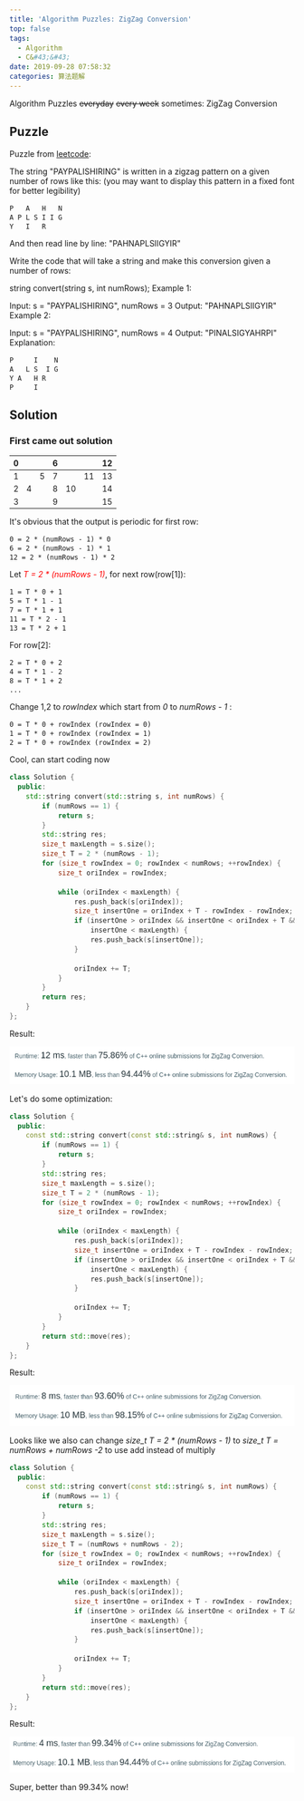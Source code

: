 ```yaml
---
title: 'Algorithm Puzzles: ZigZag Conversion'
top: false
tags:
  - Algorithm
  - C&#43;&#43;
date: 2019-09-28 07:58:32
categories: 算法题解
---
```


Algorithm Puzzles ~~everyday~~ ~~every week~~ sometimes: ZigZag Conversion

<!--more-->

## Puzzle

Puzzle from [leetcode](https://leetcode.com):

The string "PAYPALISHIRING" is written in a zigzag pattern on a given number of rows like this: (you may want to display this pattern in a fixed font for better legibility)
```
P   A   H   N
A P L S I I G
Y   I   R
```
And then read line by line: "PAHNAPLSIIGYIR"

Write the code that will take a string and make this conversion given a number of rows:

string convert(string s, int numRows);
Example 1:

Input: s = "PAYPALISHIRING", numRows = 3
Output: "PAHNAPLSIIGYIR"
Example 2:

Input: s = "PAYPALISHIRING", numRows = 4
Output: "PINALSIGYAHRPI"
Explanation:
```
P     I    N
A   L S  I G
Y A   H R
P     I
```

## Solution
### First came out solution

|   0   |       |       |   6   |       |       |  12   |
| :---: | :---: | :---: | :---: | :---: | :---: | :---: |
|   1   |       |   5   |   7   |       |  11   |  13   |
|   2   |   4   |       |   8   |  10   |       |  14   |
|   3   |       |       |   9   |       |       |  15   |

It's obvious that the output is periodic for first row:
```
0 = 2 * (numRows - 1) * 0
6 = 2 * (numRows - 1) * 1
12 = 2 * (numRows - 1) * 2
```

Let <span style="color:red">*T = 2 * (numRows - 1)*</span>, for next row(row[1]):
```
1 = T * 0 + 1 
5 = T * 1 - 1
7 = T * 1 + 1
11 = T * 2 - 1
13 = T * 2 + 1
```

For row[2]:
```
2 = T * 0 + 2
4 = T * 1 - 2
8 = T * 1 + 2
... 
```

Change 1,2 to *rowIndex* which start from *0* to *numRows - 1* :
```
0 = T * 0 + rowIndex (rowIndex = 0)
1 = T * 0 + rowIndex (rowIndex = 1)
2 = T * 0 + rowIndex (rowIndex = 2)
```


Cool, can start coding now

```cpp
class Solution {
  public:
    std::string convert(std::string s, int numRows) {
        if (numRows == 1) {
            return s;
        }
        std::string res;
        size_t maxLength = s.size();
        size_t T = 2 * (numRows - 1);
        for (size_t rowIndex = 0; rowIndex < numRows; ++rowIndex) {
            size_t oriIndex = rowIndex;

            while (oriIndex < maxLength) {
                res.push_back(s[oriIndex]);
                size_t insertOne = oriIndex + T - rowIndex - rowIndex;
                if (insertOne > oriIndex && insertOne < oriIndex + T &&
                    insertOne < maxLength) {
                    res.push_back(s[insertOne]);
                }

                oriIndex += T;
            }
        }
        return res;
    }
};
```

Result:

![](Algorithm-Puzzles-ZigZag-Conversion/s1.png)

Let's do some optimization:

```cpp
class Solution {
  public:
    const std::string convert(const std::string& s, int numRows) {
        if (numRows == 1) {
            return s;
        }
        std::string res;
        size_t maxLength = s.size();
        size_t T = 2 * (numRows - 1);
        for (size_t rowIndex = 0; rowIndex < numRows; ++rowIndex) {
            size_t oriIndex = rowIndex;

            while (oriIndex < maxLength) {
                res.push_back(s[oriIndex]);
                size_t insertOne = oriIndex + T - rowIndex - rowIndex;
                if (insertOne > oriIndex && insertOne < oriIndex + T &&
                    insertOne < maxLength) {
                    res.push_back(s[insertOne]);
                }

                oriIndex += T;
            }
        }
        return std::move(res);
    }
};
```

Result:

![](Algorithm-Puzzles-ZigZag-Conversion/s2.png)

Looks like we also can change *size_t T = 2 * (numRows - 1)* to *size_t T = numRows + numRows -2* to use add instead of multiply

```cpp
class Solution {
  public:
    const std::string convert(const std::string& s, int numRows) {
        if (numRows == 1) {
            return s;
        }
        std::string res;
        size_t maxLength = s.size();
        size_t T = (numRows + numRows - 2);
        for (size_t rowIndex = 0; rowIndex < numRows; ++rowIndex) {
            size_t oriIndex = rowIndex;

            while (oriIndex < maxLength) {
                res.push_back(s[oriIndex]);
                size_t insertOne = oriIndex + T - rowIndex - rowIndex;
                if (insertOne > oriIndex && insertOne < oriIndex + T &&
                    insertOne < maxLength) {
                    res.push_back(s[insertOne]);
                }

                oriIndex += T;
            }
        }
        return std::move(res);
    }
};
```

Result:

![](Algorithm-Puzzles-ZigZag-Conversion/s3.png)

Super, better than 99.34% now!
